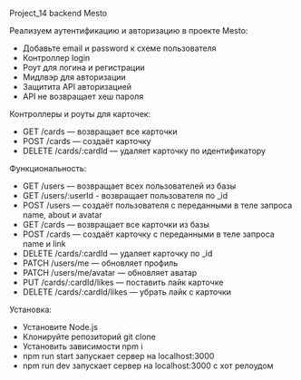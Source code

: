 Project_14 backend Mesto

Реализуем аутентификацию и авторизацию в проекте Mesto:
   - Добавьте email и password к схеме пользователя 
   - Контроллер login
   - Роут для логина и регистрации
   - Мидлвэр для авторизации
   - Защитита API авторизацией
   - API не возвращает хеш пароля

Контроллеры и роуты для карточек:
  - GET /cards — возвращает все карточки
  - POST /cards — создаёт карточку
  - DELETE /cards/:cardId — удаляет карточку по идентификатору

Функциональность:

  - GET /users — возвращает всех пользователей из базы
  - GET /users/:userId - возвращает пользователя по _id
  - POST /users — создаёт пользователя с переданными в теле запроса name, about и avatar
  - GET /cards — возвращает все карточки из базы
  - POST /cards — создаёт карточку с переданными в теле запроса name и link
  - DELETE /cards/:cardId — удаляет карточку по _id
  - PATCH /users/me — обновляет профиль
  - PATCH /users/me/avatar — обновляет аватар
  - PUT /cards/:cardId/likes — поставить лайк карточке
  - DELETE /cards/:cardId/likes — убрать лайк с карточки

Установка: 
  - Установите Node.js
  - Клонируйте репозиторий git clone
  - Установить зависимости npm i
  - npm run start запускает сервер на localhost:3000
  - npm run dev запускает сервер на localhost:3000 с хот релоудом
